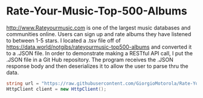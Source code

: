 # Rate-Your-Music-Top-500-Albums

http://www.Rateyourmusic.com is one of the largest music databases and communities online. Users can sign up and rate albums they have listened to between 1-5 stars. 
I located a .tsv file off of https://data.world/notgibs/rateyourmusic-top500-albums and converted it to a .JSON file. In order to demonstrate making a RESTful API call, 
I put the .JSON file in a Git Hub repository. The program receives the .JSON response body and then deserializes it to allow the user to parse thru the data.

```C#
string url = "https://raw.githubusercontent.com/GiorgioMotorola/Rate-Your-Music-Top-500-JSON/main/JSON";
HttpClient client = new HttpClient();
```

